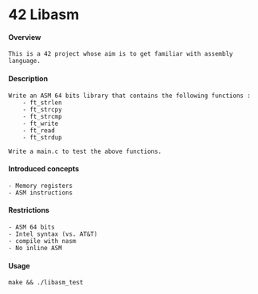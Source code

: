 # 42 Libasm

#### Overview
    This is a 42 project whose aim is to get familiar with assembly language.
#### Description
    Write an ASM 64 bits library that contains the following functions :
        - ft_strlen
        - ft_strcpy
        - ft_strcmp
        - ft_write
        - ft_read
        - ft_strdup

    Write a main.c to test the above functions.
#### Introduced concepts
    - Memory registers
    - ASM instructions
#### Restrictions
    - ASM 64 bits
    - Intel syntax (vs. AT&T)
    - compile with nasm
    - No inline ASM
#### Usage
    make && ./libasm_test
